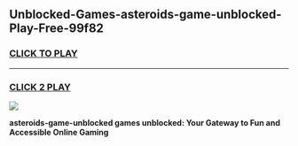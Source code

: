 
## Unblocked-Games-asteroids-game-unblocked-Play-Free-99f82
<h3>
<a href="https://premium76.site?title=asteroids-game-unblocked&ref=15A">CLICK TO PLAY</a></h3>
<hr>

<h3>
<a href="https://premium76.site?title=asteroids-game-unblocked&ref=15A">CLICK 2 PLAY</a>
  
</h3>

<a href="https://premium76.site?title=asteroids-game-unblocked&ref=15A"><img src="https://clearcache.store/games.png"></a>


**asteroids-game-unblocked games unblocked: Your Gateway to Fun and Accessible Online Gaming**
